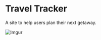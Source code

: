 # Travel Tracker
A site to help users plan their next getaway.

![Imgur](https://i.imgur.com/08BNJcAh.gif)
